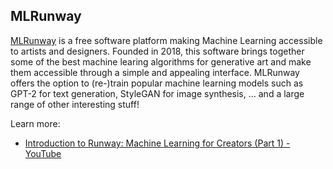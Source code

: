 ## MLRunway

[MLRunway](https://runwayml.com/) is a free software platform making Machine Learning accessible to artists and designers. Founded in 2018, this software brings together some of the best machine learing algorithms for generative art and make them accessible through a simple and appealing interface. MLRunway offers the option to (re-)train popular machine learning models such as GPT-2 for text generation, StyleGAN for image synthesis, … and a large range of other interesting stuff!

Learn more:

- [Introduction to Runway: Machine Learning for Creators (Part 1) - YouTube](https://www.youtube.com/watch?v=ARnf4ilr9Hc)
